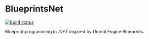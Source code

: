 # BlueprintsNet
[![build status](https://github.com/magasser/BlueprintsNet/actions/workflows/pipeline.yml/badge.svg?branch=main)](https://github.com/magasser/BlueprintsNet/actions/workflows/pipeline.yml)

Blueprint programming in .NET inspired by Unreal Engine Blueprints.
